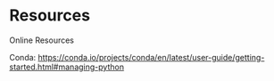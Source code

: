 # Resources
Online Resources

Conda: https://conda.io/projects/conda/en/latest/user-guide/getting-started.html#managing-python
